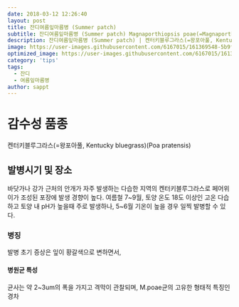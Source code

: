 ```yaml
---
date: 2018-03-12 12:26:40
layout: post
title: 잔디여름잎마름병 (Summer patch)
subtitle: 잔디여름잎마름병 (Summer patch) Magnaporthiopsis poae(=Magnaporthe poae)
description: 잔디여름잎마름병 (Summer patch) | 켄터키블루그라스(=왕포아풀, Kentucky bluegrass)(Poa pratensis)
image: https://user-images.githubusercontent.com/6167015/161369548-5b9f79b3-4807-4fc5-91bb-820917015628.jpg
optimized_image: https://user-images.githubusercontent.com/6167015/161369548-5b9f79b3-4807-4fc5-91bb-820917015628.jpg
category: 'tips'
tags:
  - 잔디
  - 여름잎마름병
author: sappt
---
```

# 감수성 품종
켄터키블루그라스(=왕포아풀, Kentucky bluegrass)(Poa pratensis)

## 발병시기 및 장소
바닷가나 강가 근처의 안개가 자주 발생하는 다습한 지역의 켄터키블루그라스로 페어위이가 조성된 포장에 발생 경향이 높다. 여름철 7~9월, 토양 온도 18도 이상인 고온 다습하고 토양 내 pH가 높을때 주로 발생하나, 5~6월 기온이 높을 경우 일찍 발병할 수 있다.

### 병징
발병 초기 증상은 잎이 황갈색으로 변하면서, 

#### 병원균 특성
균사는 약 2~3um의 폭을 가지고 격막이 관찰되며, M.poae균의 고유한 형태적 특징인 경차

